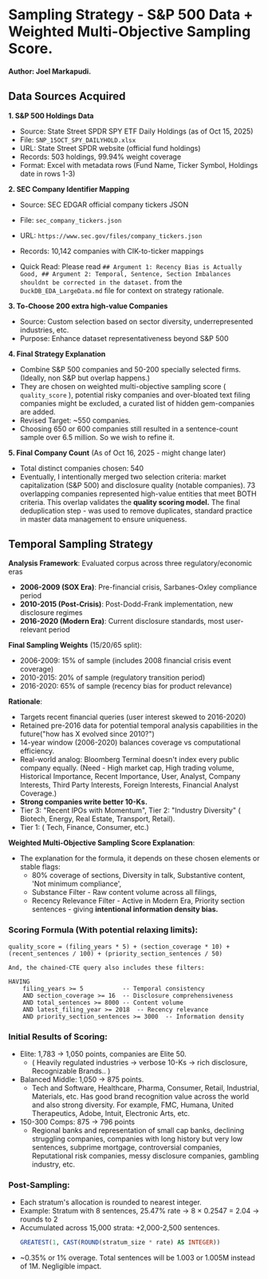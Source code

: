 # Sampling Strategy - S&P 500 Data + Weighted Multi-Objective Sampling Score.
#### Author: Joel Markapudi.

## Data Sources Acquired

**1. S&P 500 Holdings Data**
- Source: State Street SPDR SPY ETF Daily Holdings (as of Oct 15, 2025)
- File: `SNP_15OCT_SPY_DAILYHOLD.xlsx`
- URL: State Street SPDR website (official fund holdings)
- Records: 503 holdings, 99.94% weight coverage
- Format: Excel with metadata rows (Fund Name, Ticker Symbol, Holdings date in rows 1-3)

**2. SEC Company Identifier Mapping**
- Source: SEC EDGAR official company tickers JSON
- File: `sec_company_tickers.json`
- URL: `https://www.sec.gov/files/company_tickers.json`
- Records: 10,142 companies with CIK-to-ticker mappings

- Quick Read: Please read `## Argument 1: Recency Bias is Actually Good, ## Argument 2: Temporal, Sentence, Section Imbalances shouldnt be corrected in the dataset.` from the `DuckDB_EDA_LargeData.md` file for context on strategy rationale.

**3. To-Choose 200 extra high-value Companies**
- Source: Custom selection based on sector diversity, underrepresented industries, etc.
- Purpose: Enhance dataset representativeness beyond S&P 500

**4. Final Strategy Explanation**
- Combine S&P 500 companies and 50-200 specially selected firms. (Ideally, non S&P but overlap happens.)
- They are chosen on weighted multi-objective sampling score ( `quality_score` ), potential risky companies and over-bloated text filing companies might be excluded, a curated list of hidden gem-companies are added.
- Revised Target: ~550 companies.
- Choosing 650 or 600 companies still resulted in a sentence-count sample over 6.5 million. So we wish to refine it.

**5. Final Company Count** (As of Oct 16, 2025 - might change later)
- Total distinct companies chosen: 540
- Eventually, I intentionally merged two selection criteria: market capitalization (S&P 500) and disclosure quality (notable companies). 73 overlapping companies represented high-value entities that meet BOTH criteria. This overlap validates the **quality scoring model.** The final deduplication step - was used to remove duplicates, standard practice in master data management to ensure uniqueness.

## Temporal Sampling Strategy
**Analysis Framework**: Evaluated corpus across three regulatory/economic eras
- **2006-2009 (SOX Era)**: Pre-financial crisis, Sarbanes-Oxley compliance period
- **2010-2015 (Post-Crisis)**: Post-Dodd-Frank implementation, new disclosure regimes
- **2016-2020 (Modern Era)**: Current disclosure standards, most user-relevant period

**Final Sampling Weights** (15/20/65 split):
- 2006-2009: 15% of sample (includes 2008 financial crisis event coverage)
- 2010-2015: 20% of sample (regulatory transition period)
- 2016-2020: 65% of sample (recency bias for product relevance)

**Rationale**: 
- Targets recent financial queries (user interest skewed to 2016-2020)
- Retained pre-2016 data for potential temporal analysis capabilities in the future("how has X evolved since 2010?")
- 14-year window (2006-2020) balances coverage vs computational efficiency.
- Real-world analog: Bloomberg Terminal doesn't index every public company equally. (Need - High market cap, High trading volume, Historical Importance, Recent Importance, User, Analyst, Company Interests, Third Party Interests, Foreign Interests, Financial Analyst Coverage.)
- **Strong companies write better 10-Ks.** 
- Tier 3: "Recent IPOs with Momentum", Tier 2: "Industry Diversity" ( Biotech, Energy, Real Estate, Transport, Retail). 
- Tier 1: ( Tech, Finance, Consumer, etc.)

**Weighted Multi-Objective Sampling Score Explanation**:
- The explanation for the formula, it depends on these chosen elements or stable flags:
    - 80% coverage of sections, Diversity in talk, Substantive content, 'Not minimum compliance',
    - Substance Filter - Raw content volume across all filings, 
    - Recency Relevance Filter - Active in Modern Era, Priority section sentences - giving **intentional information density bias.**


### Scoring Formula (With potential relaxing limits):

`quality_score = (filing_years * 5) + (section_coverage * 10) + (recent_sentences / 100) + (priority_section_sentences / 50)`

```
And, the chained-CTE query also includes these filters:

HAVING 
    filing_years >= 5           -- Temporal consistency
    AND section_coverage >= 16  -- Disclosure comprehensiveness
    AND total_sentences >= 8000 -- Content volume
    AND latest_filing_year >= 2018  -- Recency relevance
    AND priority_section_sentences >= 3000  -- Information density
```


### Initial Results of Scoring:
- Elite: 1,783 → 1,050 points, companies are Elite 50.
    - ( Heavily regulated industries → verbose 10-Ks → rich disclosure, Recognizable Brands.. )
- Balanced Middle: 1,050 → 875 points.
    - Tech and Software, Healthcare, Pharma, Consumer, Retail, Industrial, Materials, etc. Has good brand recognition value across the world and also strong diversity. For example, FMC, Humana, United Therapeutics, Adobe, Intuit, Electronic Arts, etc.
- 150-300 Comps: 875 → 796 points
    - Regional banks and representation of small cap banks, declining struggling companies, companies with long history but very low sentences, subprime mortgage, controversial companies, Reputational risk companies, messy disclosure companies, gambling industry, etc.


### Post-Sampling:
- Each stratum's allocation is rounded to nearest integer.
- Example: Stratum with 8 sentences, 25.47% rate → 8 × 0.2547 = 2.04 → rounds to 2
- Accumulated across 15,000 strata: +2,000-2,500 sentences.
    ```sql
    GREATEST(1, CAST(ROUND(stratum_size * rate) AS INTEGER))
    ```
- ~0.35% or 1% overage. Total sentences will be 1.003 or 1.005M instead of 1M. Negligible impact. 

